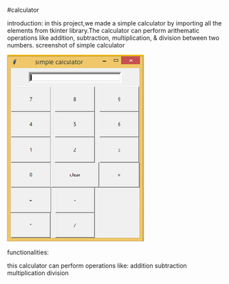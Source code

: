 #calculator

introduction:
in this project,we made a simple calculator by importing all the elements from tkinter library.The calculator can perform arithematic operations like addition, subtraction, multiplication, & division between two numbers.
screenshot of simple calculator

![calculator](calc.png)

functionalities:

this calculator can perform operations like:
addition
subtraction
multiplication
division
